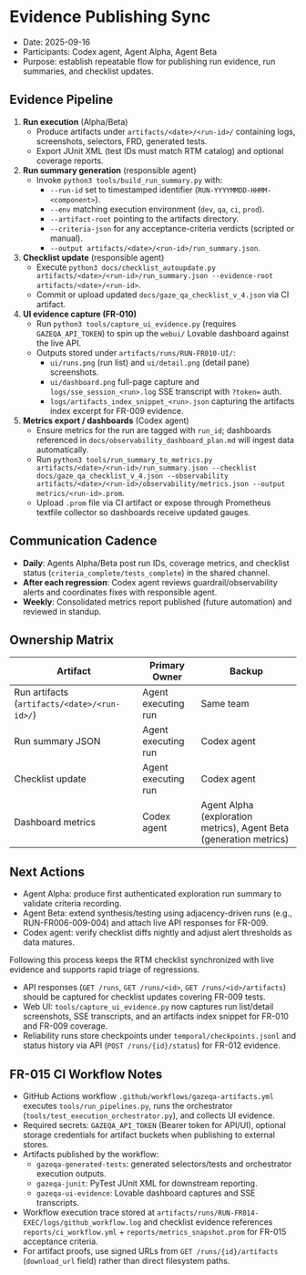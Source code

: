 # Evidence Publishing Sync

- Date: 2025-09-16
- Participants: Codex agent, Agent Alpha, Agent Beta
- Purpose: establish repeatable flow for publishing run evidence, run summaries, and checklist updates.

## Evidence Pipeline
1. **Run execution** (Alpha/Beta)
   - Produce artifacts under `artifacts/<date>/<run-id>/` containing logs, screenshots, selectors, FRD, generated tests.
   - Export JUnit XML (test IDs must match RTM catalog) and optional coverage reports.
2. **Run summary generation** (responsible agent)
   - Invoke `python3 tools/build_run_summary.py` with:
     - `--run-id` set to timestamped identifier (`RUN-YYYYMMDD-HHMM-<component>`).
     - `--env` matching execution environment (`dev`, `qa`, `ci`, `prod`).
     - `--artifact-root` pointing to the artifacts directory.
     - `--criteria-json` for any acceptance-criteria verdicts (scripted or manual).
     - `--output artifacts/<date>/<run-id>/run_summary.json`.
3. **Checklist update** (responsible agent)
   - Execute `python3 docs/checklist_autoupdate.py artifacts/<date>/<run-id>/run_summary.json --evidence-root artifacts/<date>/<run-id>`.
   - Commit or upload updated `docs/gaze_qa_checklist_v_4.json` via CI artifact.
4. **UI evidence capture (FR-010)**
   - Run `python3 tools/capture_ui_evidence.py` (requires `GAZEQA_API_TOKEN`) to spin up the `webui/` Lovable dashboard against the live API.
   - Outputs stored under `artifacts/runs/RUN-FR010-UI/`:
     - `ui/runs.png` (run list) and `ui/detail.png` (detail pane) screenshots.
     - `ui/dashboard.png` full-page capture and `logs/sse_session_<run>.log` SSE transcript with `?token=` auth.
     - `logs/artifacts_index_snippet_<run>.json` capturing the artifacts index excerpt for FR-009 evidence.
5. **Metrics export / dashboards** (Codex agent)
   - Ensure metrics for the run are tagged with `run_id`; dashboards referenced in `docs/observability_dashboard_plan.md` will ingest data automatically.
   - Run `python3 tools/run_summary_to_metrics.py artifacts/<date>/<run-id>/run_summary.json --checklist docs/gaze_qa_checklist_v_4.json --observability artifacts/<date>/<run-id>/observability/metrics.json --output metrics/<run-id>.prom`.
   - Upload `.prom` file via CI artifact or expose through Prometheus textfile collector so dashboards receive updated gauges.

## Communication Cadence
- **Daily**: Agents Alpha/Beta post run IDs, coverage metrics, and checklist status (`criteria_complete/tests_complete`) in the shared channel.
- **After each regression**: Codex agent reviews guardrail/observability alerts and coordinates fixes with responsible agent.
- **Weekly**: Consolidated metrics report published (future automation) and reviewed in standup.

## Ownership Matrix
| Artifact | Primary Owner | Backup |
| --- | --- | --- |
| Run artifacts (`artifacts/<date>/<run-id>/`) | Agent executing run | Same team |
| Run summary JSON | Agent executing run | Codex agent |
| Checklist update | Agent executing run | Codex agent |
| Dashboard metrics | Codex agent | Agent Alpha (exploration metrics), Agent Beta (generation metrics) |

## Next Actions
- Agent Alpha: produce first authenticated exploration run summary to validate criteria recording.
- Agent Beta: extend synthesis/testing using adjacency-driven runs (e.g., RUN-FR006-009-004) and attach live API responses for FR-009.
- Codex agent: verify checklist diffs nightly and adjust alert thresholds as data matures.

Following this process keeps the RTM checklist synchronized with live evidence and supports rapid triage of regressions.

- API responses (`GET /runs`, `GET /runs/<id>`, `GET /runs/<id>/artifacts`) should be captured for checklist updates covering FR-009 tests.
- Web UI: `tools/capture_ui_evidence.py` now captures run list/detail screenshots, SSE transcripts, and an artifacts index snippet for FR-010 and FR-009 coverage.
- Reliability runs store checkpoints under `temporal/checkpoints.jsonl` and status history via API (`POST /runs/{id}/status`) for FR-012 evidence.

## FR-015 CI Workflow Notes
- GitHub Actions workflow `.github/workflows/gazeqa-artifacts.yml` executes `tools/run_pipelines.py`, runs the orchestrator (`tools/test_execution_orchestrator.py`), and collects UI evidence.
- Required secrets: `GAZEQA_API_TOKEN` (Bearer token for API/UI), optional storage credentials for artifact buckets when publishing to external stores.
- Artifacts published by the workflow:
  - `gazeqa-generated-tests`: generated selectors/tests and orchestrator execution outputs.
  - `gazeqa-junit`: PyTest JUnit XML for downstream reporting.
  - `gazeqa-ui-evidence`: Lovable dashboard captures and SSE transcripts.
- Workflow execution trace stored at `artifacts/runs/RUN-FR014-EXEC/logs/github_workflow.log` and checklist evidence references `reports/ci_workflow.yml` + `reports/metrics_snapshot.prom` for FR-015 acceptance criteria.
- For artifact proofs, use signed URLs from `GET /runs/{id}/artifacts` (`download_url` field) rather than direct filesystem paths.


